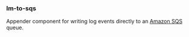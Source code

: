 ### lm-to-sqs

Appender component for writing log events directly to an
[Amazon SQS](http://aws.amazon.com/sqs) queue.